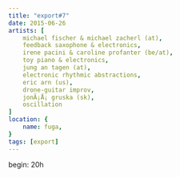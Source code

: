 ```yaml
---
title: "export#7"
date: 2015-06-26
artists: [
    michael fischer & michael zacherl (at),
    feedback saxophone & electronics,
    irene pacini & caroline profanter (be/at),
    toy piano & electronics,
    jung an tagen (at),
    electronic rhythmic abstractions,
    eric arn (us),
    drone-guitar improv,
    jonÃ¡Å¡ gruska (sk),
    oscillation
]
location: {
    name: fuga,
}
tags: [export]
---
```

begin: 20h
